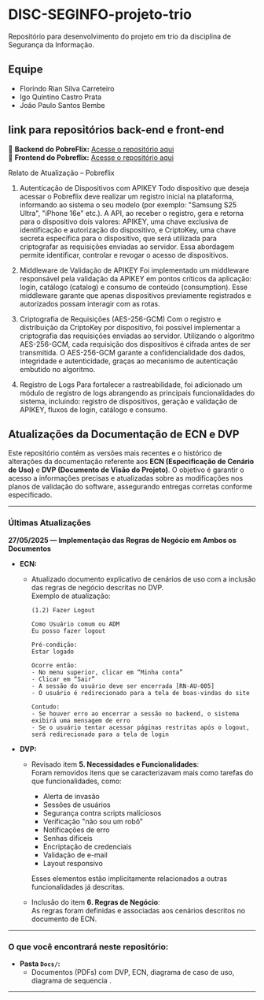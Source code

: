 # DISC-SEGINFO-projeto-trio
Repositório para desenvolvimento do projeto em trio da disciplina de Segurança da Informação.  

## Equipe

+ Florindo Rian Silva Carreteiro 
+ Igo Quintino Castro Prata 
+ João Paulo Santos Bembe 

## **link para repositórios back-end e front-end**

🔗 **Backend do PobreFlix:** [Acesse o repositório aqui](<https://github.com/Igoquintino/API_REST_POBREFLIX.git>)  
🔗 **Frontend do Pobreflix:** [Acesse o repositório aqui](<https://github.com/Igoquintino/FRONTEND_PobreFlix.git>)  


Relato de Atualização – Pobreflix 

1. Autenticação de Dispositivos com APIKEY 
Todo dispositivo que deseja acessar o Pobreflix deve realizar um registro inicial na plataforma, informando ao sistema o seu modelo (por exemplo: "Samsung S25 Ultra", "iPhone 16e" etc.). 
A API, ao receber o registro, gera e retorna para o dispositivo dois valores:  APIKEY, uma chave exclusiva de identificação e autorização do dispositivo, e  CriptoKey, uma chave secreta específica para o dispositivo, que será utilizada para criptografar as requisições enviadas ao servidor. 
Essa abordagem permite identificar, controlar e revogar o acesso de dispositivos. 

2. Middleware de Validação de APIKEY 
Foi implementado um middleware responsável pela validação da APIKEY em pontos críticos da aplicação: login, catálogo (catalog) e consumo de conteúdo (consumption). 
Esse middleware garante que apenas dispositivos previamente registrados e autorizados possam interagir com as rotas. 

3. Criptografia de Requisições (AES-256-GCM) 
Com o registro e distribuição da CriptoKey por dispositivo, foi possível implementar a criptografia das requisições enviadas ao servidor. 
Utilizando o algoritmo AES-256-GCM, cada requisição dos dispositivos é cifrada antes de ser transmitida. 
O AES-256-GCM garante a confidencialidade dos dados, integridade e autenticidade, graças ao mecanismo de autenticação embutido no algoritmo. 

4. Registro de Logs 
Para fortalecer a rastreabilidade, foi adicionado um módulo de registro de logs abrangendo as principais funcionalidades do sistema, incluindo: registro de dispositivos, geração e validação de APIKEY, fluxos de login, catálogo e consumo. 


## Atualizações da Documentação de ECN e DVP

Este repositório contém as versões mais recentes e o histórico de alterações da documentação referente aos **ECN (Especificação de Cenário de Uso)** e **DVP (Documento de Visão do Projeto)**. O objetivo é garantir o acesso a informações precisas e atualizadas sobre as modificações nos planos de validação do software, assegurando entregas corretas conforme especificado.

---

### Últimas Atualizações

**27/05/2025 — Implementação das Regras de Negócio em Ambos os Documentos**

- **ECN:**
  - Atualizado documento explicativo de cenários de uso com a inclusão das regras de negócio descritas no DVP.  
    Exemplo de atualização:

    ```
    (1.2) Fazer Logout

    Como Usuário comum ou ADM  
    Eu posso fazer logout  

    Pré-condição:  
    Estar logado  

    Ocorre então:  
    - No menu superior, clicar em “Minha conta”  
    - Clicar em “Sair”  
    - A sessão do usuário deve ser encerrada [RN-AU-005]  
    - O usuário é redirecionado para a tela de boas-vindas do site  

    Contudo:  
    - Se houver erro ao encerrar a sessão no backend, o sistema exibirá uma mensagem de erro  
    - Se o usuário tentar acessar páginas restritas após o logout, será redirecionado para a tela de login  
    ```
- **DVP:**
  - Revisado item **5. Necessidades e Funcionalidades**:  
    Foram removidos itens que se caracterizavam mais como tarefas do que funcionalidades, como:
    - Alerta de invasão
    - Sessões de usuários
    - Segurança contra scripts maliciosos
    - Verificação "não sou um robô"
    - Notificações de erro
    - Senhas difíceis
    - Encriptação de credenciais
    - Validação de e-mail
    - Layout responsivo

    Esses elementos estão implicitamente relacionados a outras funcionalidades já descritas.

  - Inclusão do item **6. Regras de Negócio**:  
    As regras foram definidas e associadas aos cenários descritos no documento de ECN.

---

### O que você encontrará neste repositório:

- **Pasta `Docs/`:**
  - Documentos (PDFs) com DVP, ECN, diagrama de caso de uso, diagrama de sequencia .

---



